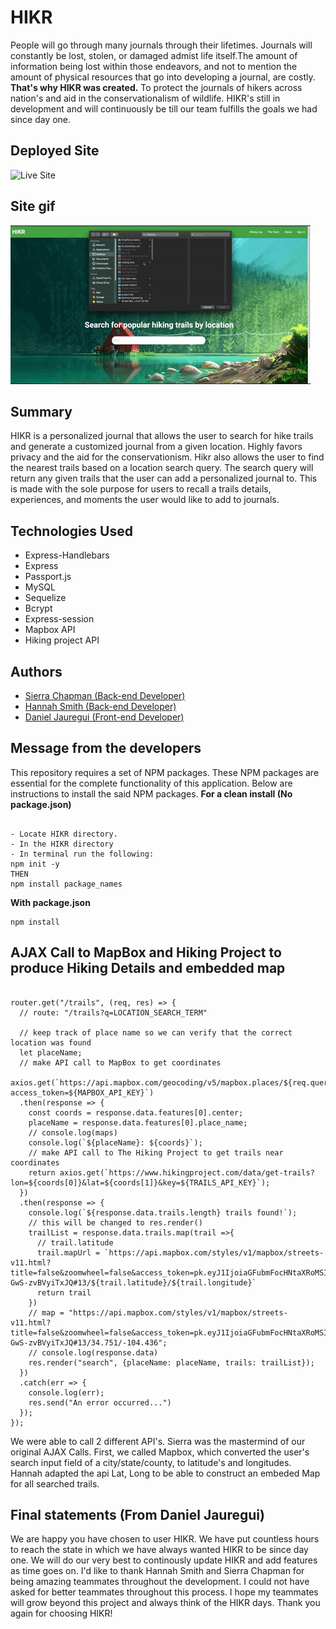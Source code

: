 # HIKR
People will go through many journals through their lifetimes. Journals will constantly be lost, stolen, or damaged admist life itself.The amount of information being lost within those endeavors, and not to mention the amount of physical resources that go into developing a journal, are costly. **That's why HIKR was created.** To protect the journals of hikers across nation's and aid in the conservationalism of wildlife. HIKR's still in development and will continuously be till our team fulfills the goals we had since day one. 

## Deployed Site
![Live Site](https://hikr-journal.herokuapp.com/)

## Site gif
![Site Functionality](public/img/bruhhh.gif)

## Summary
HIKR is a personalized journal that allows the user to search for hike trails and generate a customized journal from a given location. Highly favors privacy and the aid for the conservationism. Hikr also allows the user to find the nearest trails based on a location search query. The search query will return any given trails that the user can add a personalized journal to. This is made with the sole purpose for users to recall a trails details, experiences, and moments the user would like to add to journals.

## Technologies Used
* Express-Handlebars
* Express
* Passport.js
* MySQL
* Sequelize
* Bcrypt
* Express-session
* Mapbox API
* Hiking project API

## Authors
* [Sierra Chapman (Back-end Developer)](https://github.com/SierraChapman)
* [Hannah Smith (Back-end Developer)](https://github.com/hannahpsmith1 )
* [Daniel Jauregui (Front-end Developer)](https://github.com/Kionling)



## Message from the developers
This repository requires a set of NPM packages. These NPM packages are essential for the complete functionality of this application. 
Below are instructions to install the said NPM packages.
**For a clean install (No package.json)**
```

- Locate HIKR directory. 
- In the HIKR directory 
- In terminal run the following:
npm init -y
THEN
npm install package_names

```

**With package.json**
```
npm install 
```

## AJAX Call to MapBox and Hiking Project to produce Hiking Details and embedded map
```

router.get("/trails", (req, res) => {
  // route: "/trails?q=LOCATION_SEARCH_TERM"

  // keep track of place name so we can verify that the correct location was found
  let placeName;
  // make API call to MapBox to get coordinates
  axios.get(`https://api.mapbox.com/geocoding/v5/mapbox.places/${req.query.q}.json?access_token=${MAPBOX_API_KEY}`)
  .then(response => {
    const coords = response.data.features[0].center;
    placeName = response.data.features[0].place_name;
    // console.log(maps)
    console.log(`${placeName}: ${coords}`);
    // make API call to The Hiking Project to get trails near coordinates
    return axios.get(`https://www.hikingproject.com/data/get-trails?lon=${coords[0]}&lat=${coords[1]}&key=${TRAILS_API_KEY}`);
  })
  .then(response => {
    console.log(`${response.data.trails.length} trails found!`);
    // this will be changed to res.render()
    trailList = response.data.trails.map(trail =>{
      // trail.latitude
      trail.mapUrl = `https://api.mapbox.com/styles/v1/mapbox/streets-v11.html?title=false&zoomwheel=false&access_token=pk.eyJ1IjoiaGFubmFocHNtaXRoMSIsImEiOiJja2Q5NXdocDkzODd6MzZxcjgwcGo0N292In0.hXZmM8t-GwS-zvBVyiTxJQ#13/${trail.latitude}/${trail.longitude}`
      return trail
    })
    // map = "https://api.mapbox.com/styles/v1/mapbox/streets-v11.html?title=false&zoomwheel=false&access_token=pk.eyJ1IjoiaGFubmFocHNtaXRoMSIsImEiOiJja2Q5NXdocDkzODd6MzZxcjgwcGo0N292In0.hXZmM8t-GwS-zvBVyiTxJQ#13/34.751/-104.436";
    // console.log(response.data)
    res.render("search", {placeName: placeName, trails: trailList});
  })
  .catch(err => {
    console.log(err);
    res.send("An error occurred...")
  });
});
```

We were able to call 2 different API's.  Sierra was the mastermind of our original AJAX Calls. First, we called  Mapbox, which converted the user's search input field of a city/state/county,  to latitude's and longitudes. Hannah adapted the api Lat, Long to be able to construct an embeded Map for all searched trails.





## Final statements (From Daniel Jauregui)
We are happy you have chosen to user HIKR. We have put countless hours to reach the state in which we have always wanted HIKR to be since day one. We will do our very best to continously update HIKR and add features as time goes on. I'd like to thank Hannah Smith and Sierra Chapman for being amazing teammates throughout the development. I could not have asked for better teammates throughout this process. I hope my teammates will grow beyond this project and always think of the HIKR days. Thank you again for choosing HIKR!